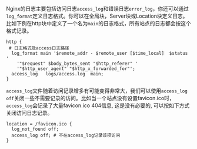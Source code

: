 

Nginx的日志主要包括访问日志`access_log`​和错误日志`error_log`​，你还可以通过`log_format`​定义日志格式。你可以在全局块，Server块或Location块定义日志。比如下例在http块中定义了一个名为`main`​的日志格式，所有站点的日志都会按这个格式记录。

```highlight
http {
 # 日志格式及access日志路径
  log_format main '$remote_addr - $remote_user [$time_local]  $status '
    '"$request" $body_bytes_sent "$http_referer" '
    '"$http_user_agent" "$http_x_forwarded_for"';
  access_log   logs/access.log  main;
}
```

​`access_log`​文件随着访问记录增多有可能变得非常大，我们可以使用`access_log off`​关闭一些不需要记录的访问。比如当一个站点没有设置favicon.ico时，`access_log`​会记录了大量favicon.ico 404信息, 这是没有必要的, 可以按如下方式关闭访问日志记录。

```highlight
location = /favicon.ico {
  log_not_found off; 
  access_log off; # 不在access_log记录该项访问
}
```

##
